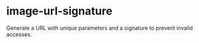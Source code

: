 # image-url-signature

Generate a URL with unique parameters and a signature to prevent invalid accesses.